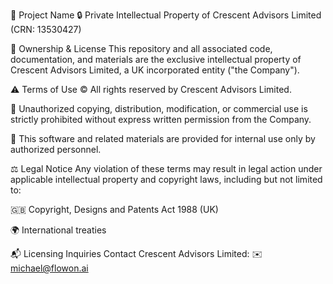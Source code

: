 🚀 Project Name
🔒 Private Intellectual Property of Crescent Advisors Limited (CRN: 13530427)

📜 Ownership & License
This repository and all associated code, documentation, and materials are the exclusive intellectual property of Crescent Advisors Limited, a UK incorporated entity ("the Company").

⚠️ Terms of Use
©️ All rights reserved by Crescent Advisors Limited.

🚫 Unauthorized copying, distribution, modification, or commercial use is strictly prohibited without express written permission from the Company.

🔐 This software and related materials are provided for internal use only by authorized personnel.

⚖️ Legal Notice
Any violation of these terms may result in legal action under applicable intellectual property and copyright laws, including but not limited to:

🇬🇧 Copyright, Designs and Patents Act 1988 (UK)

🌍 International treaties

📬 Licensing Inquiries
Contact Crescent Advisors Limited:
✉️ michael@flowon.ai
